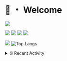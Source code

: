 # 👋 ・ Welcome
![](https://komarev.com/ghpvc/?username=Lorenzo0111)

![](https://img.shields.io/badge/Java-ED8B00?style=for-the-badge&logo=java&logoColor=white)
![](https://img.shields.io/badge/JavaScript-323330?style=for-the-badge&logo=javascript&logoColor=F7DF1E)
![](https://img.shields.io/badge/Node.js-339933?style=for-the-badge&logo=nodedotjs&logoColor=white)
![](https://img.shields.io/badge/React-20232A?style=for-the-badge&logo=react&logoColor=61DAFB)

[![](https://github-readme-stats.vercel.app/api?username=Lorenzo0111&show_icons=true&count_private=true)](https://github.com/Lorenzo0111)
![Top Langs](https://github-readme-stats.vercel.app/api/top-langs/?username=Lorenzo0111&layout=compact)

<details>
<summary>⏰ Recent Activity</summary>

<!--RECENT_ACTIVITY:start-->
1. ![issueClosed] **Issue closed:** [ZombieStriker/QualityArmory#209](https://github.com/ZombieStriker/QualityArmory/issues/209)
2. ![comment] **Commented:** [ZombieStriker/QualityArmory#209](https://github.com/ZombieStriker/QualityArmory/issues/209#issuecomment-979733595)
3. ![prMerged] **Pull request merged:** [Lorenzo0111/HangarUpdater#10](https://github.com/Lorenzo0111/HangarUpdater/pull/10)
4. ![prMerged] **Pull request merged:** [harry0198/InfoHeads#47](https://github.com/harry0198/InfoHeads/pull/47)
5. ![prMerged] **Pull request merged:** [Lorenzo0111/JShader#8](https://github.com/Lorenzo0111/JShader/pull/8)
6. ![prMerged] **Pull request merged:** [Lorenzo0111/MultiLang#46](https://github.com/Lorenzo0111/MultiLang/pull/46)
7. ![prMerged] **Pull request merged:** [Lorenzo0111/ElectionsPlus#59](https://github.com/Lorenzo0111/ElectionsPlus/pull/59)
8. ![prMerged] **Pull request merged:** [ZombieStriker/QualityArmoryVehicles2#68](https://github.com/ZombieStriker/QualityArmoryVehicles2/pull/68)
9. ![prMerged] **Pull request merged:** [Lorenzo0111/RocketJoin#43](https://github.com/Lorenzo0111/RocketJoin/pull/43)
10. ![prMerged] **Pull request merged:** [Lorenzo0111/RocketPlaceholders#49](https://github.com/Lorenzo0111/RocketPlaceholders/pull/49)
<!--RECENT_ACTIVITY:end-->


<!--RECENT_ACTIVITY:last_update-->
Last Updated: Friday, November 26th, 2021, 12:17:51 PM
<!--RECENT_ACTIVITY:last_update_end-->
</details>

[issueOpened]: https://cdn.jsdelivr.net/gh/Readme-Workflows/Readme-Icons@main/icons/octicons/IssueOpenedOld.svg
[issueClosed]: https://cdn.jsdelivr.net/gh/Readme-Workflows/Readme-Icons@main/icons/octicons/IssueClosedOld.svg

[prOpened]: https://cdn.jsdelivr.net/gh/Readme-Workflows/Readme-Icons@main/icons/octicons/PullRequestOpened.svg
[prClosed]: https://cdn.jsdelivr.net/gh/Readme-Workflows/Readme-Icons@main/icons/octicons/PullRequestClosed.svg
[prMerged]: https://cdn.jsdelivr.net/gh/Readme-Workflows/Readme-Icons@main/icons/octicons/PullRequestMerged.svg

[comment]: https://cdn.jsdelivr.net/gh/Readme-Workflows/Readme-Icons@main/icons/octicons/Comment.svg

[changesRequested]: https://cdn.jsdelivr.net/gh/Readme-Workflows/Readme-Icons@main/icons/octicons/RequestedChanges.svg
[approved]: https://cdn.jsdelivr.net/gh/Readme-Workflows/Readme-Icons@main/icons/octicons/ApprovedChanges.svg

[repoCreated]: https://cdn.jsdelivr.net/gh/Readme-Workflows/Readme-Icons@main/icons/octicons/Repository.svg
[release]: https://cdn.jsdelivr.net/gh/Readme-Workflows/Readme-Icons@main/icons/octicons/Release.svg
[star]: https://cdn.jsdelivr.net/gh/Readme-Workflows/Readme-Icons@main/icons/octicons/StarredRepository.svg
[wiki]: https://cdn.jsdelivr.net/gh/Readme-Workflows/Readme-Icons@main/icons/octicons/Wiki.svg
[fork]: https://cdn.jsdelivr.net/gh/Readme-Workflows/Readme-Icons@main/icons/octicons/ForkedRepository.svg
[people]: https://cdn.jsdelivr.net/gh/Readme-Workflows/Readme-Icons@main/icons/octicons/People.svg
